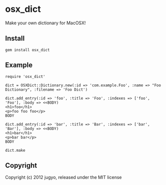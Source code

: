 osx_dict
====

Make your own dictionary for MacOSX!

Install
----

    gem install osx_dict

Example
----

    require 'osx_dict'

    dict = OSXDict::Dictionary.new(:id => 'com.example.Foo', :name => "Foo Dictionary", :filename => 'Foo Dict')

    dict.add_entry(:id => 'foo', :title => 'Foo', :indexes => ['foo', 'Foo'], :body => <<BODY)
    <h1>foo</h1>
    <p>foo foo foo</p>
    BODY

    dict.add_entry(:id => 'bar', :title => 'Bar', :indexes => ['bar', 'Bar'], :body => <<BODY)
    <h1>bar</h1>
    <p>bar bar</p>
    BODY

    dict.make

Copyright
----

Copyright (c) 2012 jugyo, released under the MIT license
